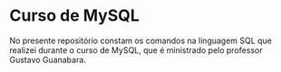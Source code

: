 #  Curso de MySQL
No presente repositório constam os comandos na linguagem SQL que realizei durante o curso de MySQL, que é ministrado pelo professor Gustavo Guanabara.
